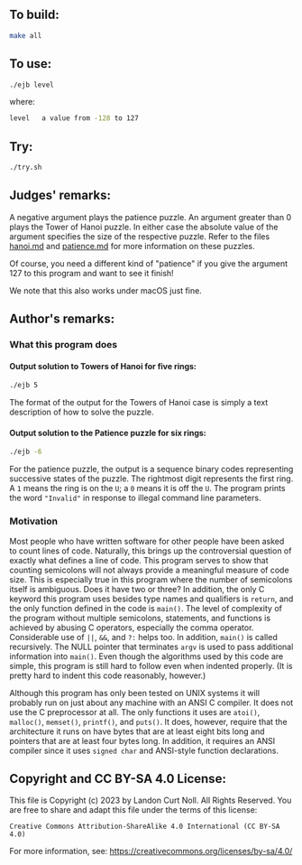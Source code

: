 ## To build:

```sh
make all
```


## To use:

```sh
./ejb level
```

where:

```sh
level   a value from -128 to 127
```


## Try:


```sh
./try.sh
```


## Judges' remarks:

A negative argument plays the patience puzzle.  An argument
greater than 0 plays the Tower of Hanoi puzzle.  In either case
the absolute value of the argument specifies the size of the
respective puzzle.  Refer to the files [hanoi.md](hanoi.md) and
[patience.md](patience.md) for more information on these puzzles.

Of course, you need a different kind of "patience" if you give
the argument 127 to this program and want to see it finish!

We note that this also works under macOS just fine.


## Author's remarks:

### What this program does

#### Output solution to Towers of Hanoi for five rings:

```sh
./ejb 5
```

The format of the output for the Towers of Hanoi case is simply a
text description of how to solve the puzzle.

#### Output solution to the Patience puzzle for six rings:

```sh
./ejb -6
```


For the patience puzzle, the output is a sequence binary codes representing
successive states of the puzzle.  The rightmost digit represents the first ring.
A `1` means the ring is on the `U`; a `0` means it is off the `U`.  The program
prints the word `"Invalid"` in response to illegal command line parameters.


### Motivation

Most people who have written software for other people have been
asked to count lines of code.  Naturally, this brings up the
controversial question of exactly what defines a line of code.
This program serves to show that counting semicolons will not
always provide a meaningful measure of code size.  This is
especially true in this program where the number of semicolons
itself is ambiguous.  Does it have two or three?  In addition, the
only C keyword this program uses besides type names and
qualifiers is `return`, and the only function defined in the code
is `main()`.  The level of complexity of the program without multiple
semicolons, statements, and functions is achieved by abusing C
operators, especially the comma operator.  Considerable use of `||`,
`&&`, and `?:` helps too.  In addition, `main()` is called recursively.
The NULL pointer that terminates `argv` is used to pass additional
information into `main()`.  Even though the algorithms used by this
code are simple, this program is still hard to follow even when
indented properly.  (It is pretty hard to indent this code
reasonably, however.)

Although this program has only been tested on UNIX systems it will probably run
on just about any machine with an ANSI C compiler.  It does not use the C
preprocessor at all.  The only functions it uses are `atoi()`, `malloc()`,
`memset()`, `printf()`, and `puts()`.  It does, however, require that the
architecture it runs on have bytes that are at least eight bits long and
pointers that are at least four bytes long.  In addition, it requires an ANSI
compiler since it uses `signed char` and ANSI-style function declarations.


## Copyright and CC BY-SA 4.0 License:

This file is Copyright (c) 2023 by Landon Curt Noll.  All Rights Reserved.
You are free to share and adapt this file under the terms of this license:

    Creative Commons Attribution-ShareAlike 4.0 International (CC BY-SA 4.0)

For more information, see: https://creativecommons.org/licenses/by-sa/4.0/
